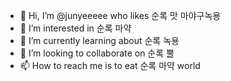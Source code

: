 - 👋 Hi, I’m @junyeeeee who likes 순록 맛 마야구녹용
- 👀 I’m interested in 순록 마약
- 🌱 I’m currently learning about 순록 녹용
- 💞️ I’m looking to collaborate on 순록 뿔
- 📫 How to reach me is to eat 순록 마약 world

<!---
junyeeeee/junyeeeee is a ✨ special about 순록 ✨ repository because its `README.md` (this file) appears on your GitHub profile.
You can click the Preview link to take a look at your changes.
--->
